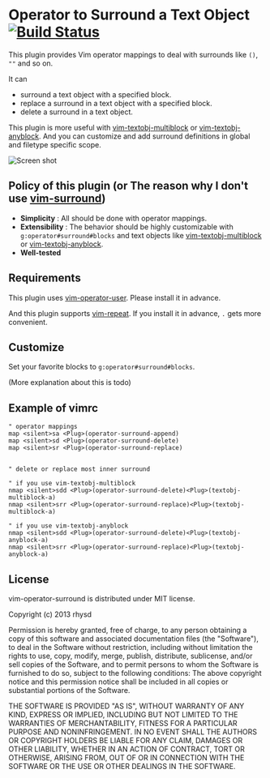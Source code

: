 Operator to Surround a Text Object [![Build Status](https://travis-ci.org/rhysd/vim-operator-surround.png?branch=master)](https://travis-ci.org/rhysd/vim-operator-surround)
==================================

This plugin provides Vim operator mappings to deal with surrounds like `()`, `""` and so on.

It can
- surround a text object with a specified block.
- replace a surround in a text object with a specified block.
- delete a surround in a text object.

This plugin is more useful with [vim-textobj-multiblock](https://github.com/osyo-manga/vim-textobj-multiblock) or [vim-textobj-anyblock](https://github.com/rhysd/vim-textobj-anyblock).
And you can customize and add surround definitions in global and filetype specific scope.

![Screen shot](http://gifzo.net/BV5L18BxT86.gif)


## Policy of this plugin (or The reason why I don't use [vim-surround](https://github.com/tpope/vim-surround))

- **Simplicity** : All should be done with operator mappings.
- **Extensibility** : The behavior should be highly customizable with `g:operator#surround#blocks` and text objects like [vim-textobj-multiblock](https://github.com/osyo-manga/vim-textobj-multiblock) or [vim-textobj-anyblock](https://github.com/rhysd/vim-textobj-anyblock).
- **Well-tested**


## Requirements

This plugin uses [vim-operator-user](https://github.com/kana/vim-operator-user). Please install it in advance.

And this plugin supports [vim-repeat](https://github.com/tpope/vim-repeat/blob/master/autoload/repeat.vim). If you install it in advance, `.` gets more convenient.

## Customize

Set your favorite blocks to `g:operator#surround#blocks`.

(More explanation about this is todo)


## Example of vimrc

```vim
" operator mappings
map <silent>sa <Plug>(operator-surround-append)
map <silent>sd <Plug>(operator-surround-delete)
map <silent>sr <Plug>(operator-surround-replace)


" delete or replace most inner surround

" if you use vim-textobj-multiblock
nmap <silent>sdd <Plug>(operator-surround-delete)<Plug>(textobj-multiblock-a)
nmap <silent>srr <Plug>(operator-surround-replace)<Plug>(textobj-multiblock-a)

" if you use vim-textobj-anyblock
nmap <silent>sdd <Plug>(operator-surround-delete)<Plug>(textobj-anyblock-a)
nmap <silent>srr <Plug>(operator-surround-replace)<Plug>(textobj-anyblock-a)
```

## License

vim-operator-surround is distributed under MIT license.

  Copyright (c) 2013 rhysd

  Permission is hereby granted, free of charge, to any person obtaining
  a copy of this software and associated documentation files (the
  "Software"), to deal in the Software without restriction, including
  without limitation the rights to use, copy, modify, merge, publish,
  distribute, sublicense, and/or sell copies of the Software, and to
  permit persons to whom the Software is furnished to do so, subject to
  the following conditions:
  The above copyright notice and this permission notice shall be
  included in all copies or substantial portions of the Software.

  THE SOFTWARE IS PROVIDED "AS IS", WITHOUT WARRANTY OF ANY KIND,
  EXPRESS OR IMPLIED, INCLUDING BUT NOT LIMITED TO THE WARRANTIES OF
  MERCHANTABILITY, FITNESS FOR A PARTICULAR PURPOSE AND NONINFRINGEMENT.
  IN NO EVENT SHALL THE AUTHORS OR COPYRIGHT HOLDERS BE LIABLE FOR ANY
  CLAIM, DAMAGES OR OTHER LIABILITY, WHETHER IN AN ACTION OF CONTRACT,
  TORT OR OTHERWISE, ARISING FROM, OUT OF OR IN CONNECTION WITH THE
  SOFTWARE OR THE USE OR OTHER DEALINGS IN THE SOFTWARE.
